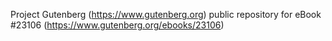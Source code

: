 Project Gutenberg (https://www.gutenberg.org) public repository for eBook #23106 (https://www.gutenberg.org/ebooks/23106)
